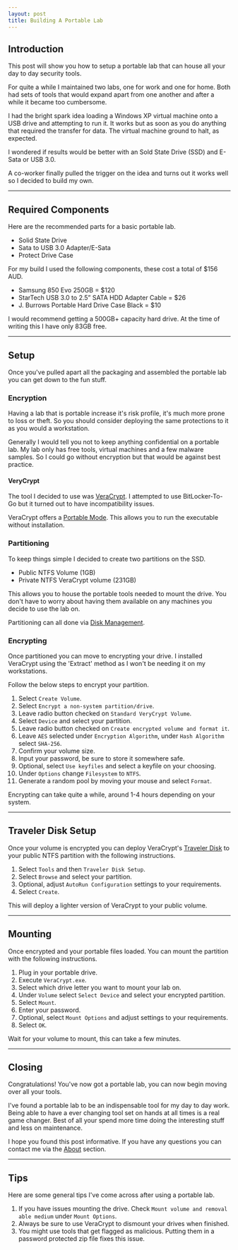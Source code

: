 ```yaml
---
layout: post
title: Building A Portable Lab
---
```


## Introduction

This post will show you how to setup a portable lab that can house all your day to day security tools.

For quite a while I maintained two labs, one for work and one for home. Both had sets of tools that would expand apart from one another and after a while it became too cumbersome.

I had the bright spark idea loading a Windows XP virtual machine onto a USB drive and attempting to run it. It works but as soon as you do anything that required the transfer for data. The virtual machine ground to halt, as expected.

I wondered if results would be better with an Sold State Drive (SSD) and E-Sata or USB 3.0.

A co-worker finally pulled the trigger on the idea and turns out it works well so I decided to build my own.

---

## Required Components

Here are the recommended parts for a basic portable lab.

- Solid State Drive
- Sata to USB 3.0 Adapter/E-Sata
- Protect Drive Case

For my build I used the following components, these cost a total of $156 AUD.

- Samsung 850 Evo 250GB = $120
- StarTech USB 3.0 to 2.5” SATA HDD Adapter Cable = $26
- J. Burrows Portable Hard Drive Case Black = $10

I would recommend getting a 500GB+ capacity hard drive. At the time of writing this I have only 83GB free.

---

## Setup

Once you've pulled apart all the packaging and assembled the portable lab you can get down to the fun stuff.

### Encryption

Having a lab that is portable increase it's risk profile, it's much more prone to loss or theft. So you should consider deploying the same protections to it as you would a workstation.

Generally I would tell you not to keep anything confidential on a portable lab. My lab only has free tools, virtual machines and a few malware samples. So I could go without encryption but that would be against best practice.

#### VeryCrypt

The tool I decided to use was [VeraCrypt](https://veracrypt.codeplex.com/). I attempted to use BitLocker-To-Go but it turned out to have incompatibility issues.

VeraCrypt offers a [Portable Mode](https://veracrypt.codeplex.com/wikipage?title=Portable%20Mode). This allows you to run the executable without installation.

### Partitioning

To keep things simple I decided to create two partitions on the SSD.

- Public NTFS Volume (1GB)
- Private NTFS VeraCrypt volume (231GB)

This allows you to house the portable tools needed to mount the drive. You don't have to worry about having them available on any machines you decide to use the lab on.

Partitioning can all done via [Disk Management](https://support.microsoft.com/en-us/help/17418/windows-7-create-format-hard-disk-partition).

### Encrypting

Once partitioned you can move to encrypting your drive. I installed VeraCrypt using the 'Extract' method as I won't be needing it on my workstations.

Follow the below steps to encrypt your partition.

1. Select `Create Volume`.
2. Select `Encrypt a non-system partition/drive`.
3. Leave radio button checked on `Standard VeryCrypt Volume`.
4. Select `Device` and select your partition.
5. Leave radio button checked on `Create encrypted volume and format it`.
6. Leave `AES` selected under `Encryption Algorithm`, under `Hash Algorithm` select `SHA-256`.
7. Confirm your volume size.
8. Input your password, be sure to store it somewhere safe.
9. Optional, select `Use keyfiles` and select a keyfile on your choosing.
10. Under `Options` change `Filesystem` to `NTFS`.
11. Generate a random pool by moving your mouse and select `Format`.

Encrypting can take quite a while, around 1-4 hours depending on your system.

---

## Traveler Disk Setup

Once your volume is encrypted you can deploy VeraCrypt's [Traveler Disk](https://veracrypt.codeplex.com/wikipage?title=Portable%20Mode) to your public NTFS partition with the following instructions.

1. Select `Tools` and then `Traveler Disk Setup`.
2. Select `Browse` and select your partition.
3. Optional, adjust `AutoRun Configuration` settings to your requirements.
4. Select `Create`.

This will deploy a lighter version of VeraCrypt to your public volume.

---

## Mounting

Once encrypted and your portable files loaded. You can mount the partition with the following instructions.

1. Plug in your portable drive.
2. Execute `VeraCrypt.exe`.
3. Select which drive letter you want to mount your lab on.
4. Under `Volume` select `Select Device` and select your encrypted partition.
5. Select `Mount`.
6. Enter your password.
7. Optional, select `Mount Options` and adjust settings to your requirements.
8. Select `OK`.

Wait for your volume to mount, this can take a few minutes.

---

## Closing

Congratulations! You've now got a portable lab, you can now begin moving over all your tools.

I've found a portable lab to be an indispensable tool for my day to day work. Being able to have a ever changing tool set on hands at all times is a real game changer. Best of all your spend more time doing the interesting stuff and less on maintenance.

I hope you found this post informative. If you have any questions you can contact me via the [About](/about/) section.

---

## Tips

Here are some general tips I've come across after using a portable lab.

1. If you have issues mounting the drive. Check `Mount volume and removal able medium` under `Mount Options`.
2. Always be sure to use VeraCrypt to dismount your drives when finished.
3. You might use tools that get flagged as malicious. Putting them in a password protected zip file fixes this issue.
